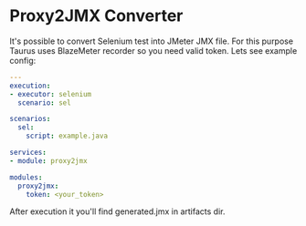 # Proxy2JMX Converter

It's possible to convert Selenium test into JMeter JMX file. For this purpose Taurus uses BlazeMeter recorder so you need valid token. Lets see example config:
```yaml
---
execution:
- executor: selenium
  scenario: sel

scenarios:
  sel:
    script: example.java

services:
- module: proxy2jmx

modules:
  proxy2jmx:
    token: <your_token>

```
After execution it you'll find generated.jmx in artifacts dir.
